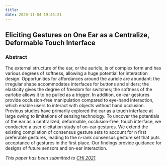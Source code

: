 ```yaml
---
title: 
date: 2020-11-04 19:45:21
---
```


## Eliciting Gestures on One Ear as a Centralize, Deformable Touch Interface

### Abstract
The external structure of the ear, or the auricle, is of complex form and has various degrees of softness, allowing a huge potential for interaction design. Opportunities for affordances around the auricle are abundant: the irregular shape accommodates interfaces for buttons and sliders; the elasticity gives the degree of freedom for switches; the softness of the earlobe allows it to be pulled as a trigger. In addition, on-ear gestures provide occlusion-free manipulation compared to eye-hand interaction, which enable users to interact with objects without hand occlusion. Previous studies have primarily explored the ear as a touch interface at large owing to limitations of sensing technology. To uncover the potentials of the ear as a centralized, deformable, occlusion-free, touch interface, we conducted a user elicitation study of on-ear gestures. We extend the existing compilation of consensus gesture sets to account for n first preferable gestures, leading to the n-rank consensus gesture set that puts acceptance of gestures in the first place. Our findings provide guidance for designs of future sensors and on-ear interaction.

<I>This paper has been submitted to [CHI 2021](https://chi2021.acm.org).</I>
